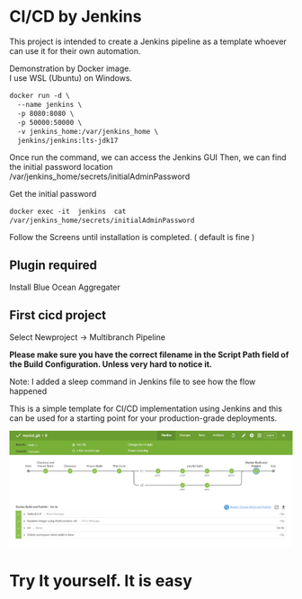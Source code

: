# CI/CD by Jenkins
This project is intended to create a Jenkins pipeline as a template whoever can use it for their own automation.

Demonstration by Docker image.<br>
I use WSL (Ubuntu) on Windows.

```
docker run -d \
  --name jenkins \
  -p 8080:8080 \
  -p 50000:50000 \
  -v jenkins_home:/var/jenkins_home \
  jenkins/jenkins:lts-jdk17
```

Once run the command, we can access the Jenkins GUI
Then, we can find the initial password location /var/jenkins_home/secrets/initialAdminPassword

Get the initial password 
```
docker exec -it  jenkins  cat /var/jenkins_home/secrets/initialAdminPassword
```
Follow the Screens until installation is completed. ( default is fine )

## Plugin required
Install Blue Ocean Aggregater

## First cicd project

Select Newproject -> Multibranch Pipeline

**Please make sure you have the correct filename in the Script Path field of the Build Configuration. Unless very hard to notice it.**

Note: I added a sleep command in Jenkins file to see how the flow happened

This is a simple template for CI/CD implementation using Jenkins and this can be used for a starting point for  your production-grade deployments.

![Blue Ocean view of the pipeline](jenkins.png)

# Try It yourself. It is easy
